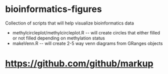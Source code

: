 bioinformatics-figures
======================

Collection of scripts that will help visualize bioinformatics data

* methylcircleplot/methylcircleplot.R -- will create circles that either filled or not filled depending on methylation status
* makeVenn.R -- will create 2-5 way venn diagrams from GRanges objects

# https://github.com/github/markup